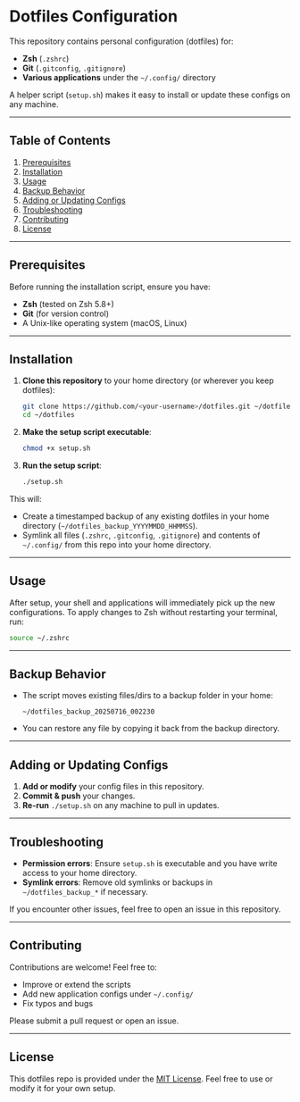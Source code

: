 # Dotfiles Configuration

This repository contains personal configuration (dotfiles) for:

- **Zsh** (`.zshrc`)
- **Git** (`.gitconfig`, `.gitignore`)
- **Various applications** under the `~/.config/` directory

A helper script (`setup.sh`) makes it easy to install or update these configs on any machine.

---

## Table of Contents

1. [Prerequisites](#prerequisites)
2. [Installation](#installation)
3. [Usage](#usage)
4. [Backup Behavior](#backup-behavior)
5. [Adding or Updating Configs](#adding-or-updating-configs)
6. [Troubleshooting](#troubleshooting)
7. [Contributing](#contributing)
8. [License](#license)

---

## Prerequisites

Before running the installation script, ensure you have:

- **Zsh** (tested on Zsh 5.8+)
- **Git** (for version control)
- A Unix‑like operating system (macOS, Linux)

---

## Installation

1. **Clone this repository** to your home directory (or wherever you keep dotfiles):

   ```bash
   git clone https://github.com/<your-username>/dotfiles.git ~/dotfiles
   cd ~/dotfiles
   ```

2. **Make the setup script executable**:

   ```bash
   chmod +x setup.sh
   ```

3. **Run the setup script**:

   ```bash
   ./setup.sh
   ```

This will:

- Create a timestamped backup of any existing dotfiles in your home directory (`~/dotfiles_backup_YYYYMMDD_HHMMSS`).
- Symlink all files (`.zshrc`, `.gitconfig`, `.gitignore`) and contents of `~/.config/` from this repo into your home directory.

---

## Usage

After setup, your shell and applications will immediately pick up the new configurations. To apply changes to Zsh without restarting your terminal, run:

```bash
source ~/.zshrc
```

---

## Backup Behavior

- The script moves existing files/dirs to a backup folder in your home:
  ```text
  ~/dotfiles_backup_20250716_002230
  ```
- You can restore any file by copying it back from the backup directory.

---

## Adding or Updating Configs

1. **Add or modify** your config files in this repository.
2. **Commit & push** your changes.
3. **Re-run** `./setup.sh` on any machine to pull in updates.

---

## Troubleshooting

- **Permission errors**: Ensure `setup.sh` is executable and you have write access to your home directory.
- **Symlink errors**: Remove old symlinks or backups in `~/dotfiles_backup_*` if necessary.

If you encounter other issues, feel free to open an issue in this repository.

---

## Contributing

Contributions are welcome! Feel free to:

- Improve or extend the scripts
- Add new application configs under `~/.config/`
- Fix typos and bugs

Please submit a pull request or open an issue.

---

## License

This dotfiles repo is provided under the [MIT License](LICENSE). Feel free to use or modify it for your own setup.

